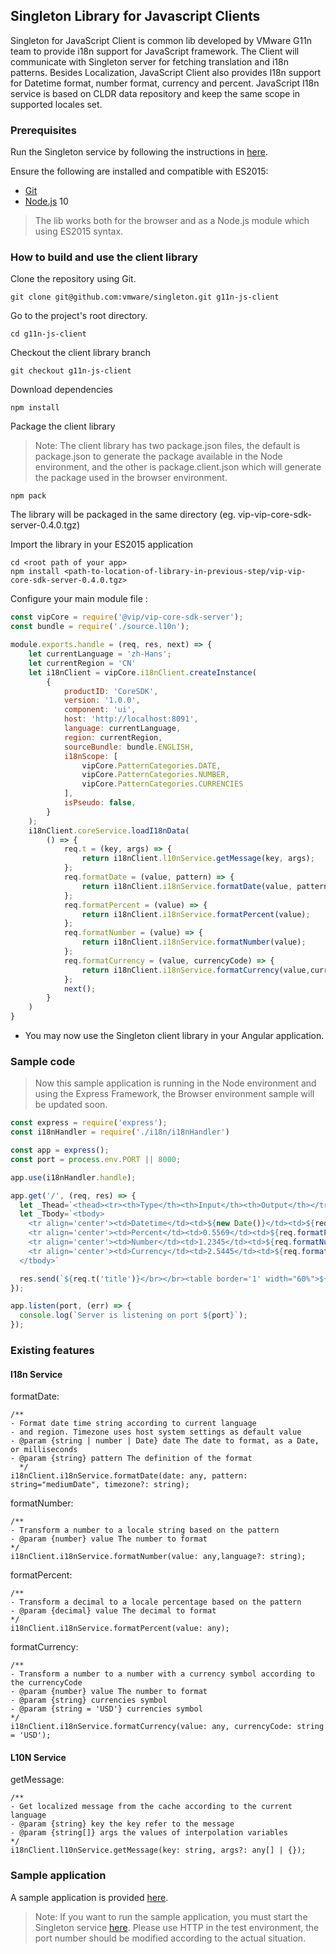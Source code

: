 ## Singleton Library for Javascript Clients

Singleton for JavaScript Client is common lib developed by VMware G11n team to provide i18n support for JavaScript framework. The Client will communicate with Singleton server for fetching translation and i18n patterns. Besides Localization, JavaScript Client also provides I18n support for Datetime format, number format, currency and percent. JavaScript I18n service is based on CLDR data repository and keep the same scope in supported locales set.

###  Prerequisites

Run the Singleton service by following the instructions in [here](https://github.com/vmware/singleton/blob/master/README.md).

Ensure the following are installed and compatible with ES2015:

- [Git](https://git-scm.com/downloads)
- [Node.js](https://nodejs.org/en/download/package-manager/) 10

> The lib works both for the browser and as a Node.js module which using ES2015 syntax.

###  How to build and use the client library

Clone the repository using Git.

```
git clone git@github.com:vmware/singleton.git g11n-js-client
```

Go to the project's root directory.

```
cd g11n-js-client
```

Checkout the client library branch

```
git checkout g11n-js-client
```

Download dependencies

```
npm install
```

Package the client library

> Note: The client library has two package.json files, the default is package.json to generate the package available in the Node environment, and the other is package.client.json which will generate the package used in the browser environment.

```
npm pack
```

The library will be packaged in the same directory (eg. vip-vip-core-sdk-server-0.4.0.tgz)

Import the library in your ES2015 application

```
cd <root path of your app>
npm install <path-to-location-of-library-in-previous-step/vip-vip-core-sdk-server-0.4.0.tgz>
```

Configure your main module file :

```js
const vipCore = require('@vip/vip-core-sdk-server');
const bundle = require('./source.l10n');

module.exports.handle = (req, res, next) => {
    let currentLanguage = 'zh-Hans';
    let currentRegion = 'CN'
    let i18nClient = vipCore.i18nClient.createInstance(
        {
            productID: 'CoreSDK',
            version: '1.0.0',
            component: 'ui',
            host: 'http://localhost:8091',
            language: currentLanguage,
            region: currentRegion,
            sourceBundle: bundle.ENGLISH,
            i18nScope: [
                vipCore.PatternCategories.DATE,
                vipCore.PatternCategories.NUMBER,
                vipCore.PatternCategories.CURRENCIES
            ],
            isPseudo: false,
        }
    );
    i18nClient.coreService.loadI18nData(
        () => {
            req.t = (key, args) => {
                return i18nClient.l10nService.getMessage(key, args);
            };
            req.formatDate = (value, pattern) => {
                return i18nClient.i18nService.formatDate(value, pattern);
            };
            req.formatPercent = (value) => {
                return i18nClient.i18nService.formatPercent(value);
            };
            req.formatNumber = (value) => {
                return i18nClient.i18nService.formatNumber(value);
            };
            req.formatCurrency = (value, currencyCode) => {
                return i18nClient.i18nService.formatCurrency(value,currencyCode);
            };
            next();
        }
    )
}
```

- You may now use the Singleton client library in your Angular application.

###  Sample code

> Now this sample application is running in the Node environment and using the Express Framework, the Browser environment sample will be updated soon.

```js
const express = require('express');
const i18nHandler = require('./i18n/i18nHandler')

const app = express();
const port = process.env.PORT || 8000;

app.use(i18nHandler.handle);

app.get('/', (req, res) => {
  let _Thead=`<thead><tr><th>Type</th><th>Input</th><th>Output</th></tr></thead>`
  let _Tbody=`<tbody>
    <tr align='center'><td>Datetime</td><td>${new Date()}</td><td>${req.formatDate(new Date(),'medium')}</td></tr>
    <tr align='center'><td>Percent</td><td>0.5569</td><td>${req.formatPercent('0.5569')}</td></tr>
    <tr align='center'><td>Number</td><td>1.2345</td><td>${req.formatNumber('1.2345')}</td></tr>
    <tr align='center'><td>Currency</td><td>2.5445</td><td>${req.formatCurrency('2.5445','USD')}</td></tr>
  </tbody>`

  res.send(`${req.t('title')}</br></br><table border='1' width="60%">${_Thead}${_Tbody}</table>`);
});

app.listen(port, (err) => {
  console.log(`Server is listening on port ${port}`);
});

```

###  Existing features

####  I18n Service

formatDate:

```
/**
- Format date time string according to current language
- and region. Timezone uses host system settings as default value
- @param {string | number | Date} date The date to format, as a Date, or milliseconds
- @param {string} pattern The definition of the format
  */
i18nClient.i18nService.formatDate(date: any, pattern: string="mediumDate", timezone?: string); 

```

formatNumber:

```
/**
- Transform a number to a locale string based on the pattern
- @param {number} value The number to format
*/
i18nClient.i18nService.formatNumber(value: any,language?: string); 

```

formatPercent:

```
/**
- Transform a decimal to a locale percentage based on the pattern
- @param {decimal} value The decimal to format
*/
i18nClient.i18nService.formatPercent(value: any);

```

formatCurrency:

```
/**
- Transform a number to a number with a currency symbol according to the currencyCode
- @param {number} value The number to format
- @param {string} currencies symbol
- @param {string = 'USD'} currencies symbol
*/ 
i18nClient.i18nService.formatCurrency(value: any, currencyCode: string = 'USD'); 

```

####  L10N Service

getMessage:

```
/**
- Get localized message from the cache according to the current language
- @param {string} key the key refer to the message
- @param {string[]} args the values of interpolation variables
*/
i18nClient.l10nService.getMessage(key: string, args?: any[] | {});

```

### Sample application

A sample application is provided [here](https://github.com/vmware/singleton/tree/g11n-js-client/samples/server/express).

> Note: If you want to run the sample application, you must start the Singleton service [here](https://github.com/vmware/singleton/blob/master/README.md). Please use HTTP in the test environment, the port number should be modified according to the actual situation.

